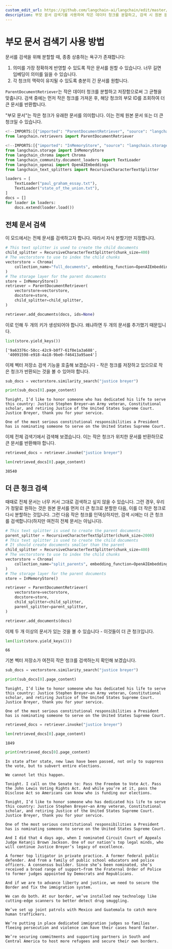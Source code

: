 ```yaml
---
custom_edit_url: https://github.com/langchain-ai/langchain/edit/master/docs/docs/how_to/parent_document_retriever.ipynb
description: 부모 문서 검색기를 사용하여 작은 데이터 청크를 분할하고, 검색 시 원본 문서를 효율적으로 반환하는 방법을 설명합니다.
---
```


# 부모 문서 검색기 사용 방법

문서를 검색을 위해 분할할 때, 종종 상충하는 욕구가 존재합니다:

1. 의미를 가장 정확하게 반영할 수 있도록 작은 문서를 원할 수 있습니다. 너무 길면 임베딩이 의미를 잃을 수 있습니다.
2. 각 청크의 맥락이 유지될 수 있도록 충분히 긴 문서를 원합니다.

`ParentDocumentRetriever`는 작은 데이터 청크를 분할하고 저장함으로써 그 균형을 맞춥니다. 검색 중에는 먼저 작은 청크를 가져온 후, 해당 청크의 부모 ID를 조회하여 더 큰 문서를 반환합니다.

"부모 문서"는 작은 청크가 유래한 문서를 의미합니다. 이는 전체 원본 문서 또는 더 큰 청크일 수 있습니다.

```python
<!--IMPORTS:[{"imported": "ParentDocumentRetriever", "source": "langchain.retrievers", "docs": "https://api.python.langchain.com/en/latest/retrievers/langchain.retrievers.parent_document_retriever.ParentDocumentRetriever.html", "title": "How to use the Parent Document Retriever"}]-->
from langchain.retrievers import ParentDocumentRetriever
```


```python
<!--IMPORTS:[{"imported": "InMemoryStore", "source": "langchain.storage", "docs": "https://api.python.langchain.com/en/latest/stores/langchain_core.stores.InMemoryStore.html", "title": "How to use the Parent Document Retriever"}, {"imported": "Chroma", "source": "langchain_chroma", "docs": "https://api.python.langchain.com/en/latest/vectorstores/langchain_chroma.vectorstores.Chroma.html", "title": "How to use the Parent Document Retriever"}, {"imported": "TextLoader", "source": "langchain_community.document_loaders", "docs": "https://api.python.langchain.com/en/latest/document_loaders/langchain_community.document_loaders.text.TextLoader.html", "title": "How to use the Parent Document Retriever"}, {"imported": "OpenAIEmbeddings", "source": "langchain_openai", "docs": "https://api.python.langchain.com/en/latest/embeddings/langchain_openai.embeddings.base.OpenAIEmbeddings.html", "title": "How to use the Parent Document Retriever"}, {"imported": "RecursiveCharacterTextSplitter", "source": "langchain_text_splitters", "docs": "https://api.python.langchain.com/en/latest/character/langchain_text_splitters.character.RecursiveCharacterTextSplitter.html", "title": "How to use the Parent Document Retriever"}]-->
from langchain.storage import InMemoryStore
from langchain_chroma import Chroma
from langchain_community.document_loaders import TextLoader
from langchain_openai import OpenAIEmbeddings
from langchain_text_splitters import RecursiveCharacterTextSplitter
```


```python
loaders = [
    TextLoader("paul_graham_essay.txt"),
    TextLoader("state_of_the_union.txt"),
]
docs = []
for loader in loaders:
    docs.extend(loader.load())
```


## 전체 문서 검색

이 모드에서는 전체 문서를 검색하고자 합니다. 따라서 자식 분할기만 지정합니다.

```python
# This text splitter is used to create the child documents
child_splitter = RecursiveCharacterTextSplitter(chunk_size=400)
# The vectorstore to use to index the child chunks
vectorstore = Chroma(
    collection_name="full_documents", embedding_function=OpenAIEmbeddings()
)
# The storage layer for the parent documents
store = InMemoryStore()
retriever = ParentDocumentRetriever(
    vectorstore=vectorstore,
    docstore=store,
    child_splitter=child_splitter,
)
```


```python
retriever.add_documents(docs, ids=None)
```


이로 인해 두 개의 키가 생성되어야 합니다. 왜냐하면 두 개의 문서를 추가했기 때문입니다.

```python
list(store.yield_keys())
```


```output
['9a63376c-58cc-42c9-b0f7-61f0e1a3a688',
 '40091598-e918-4a18-9be0-f46413a95ae4']
```


이제 벡터 저장소 검색 기능을 호출해 보겠습니다 - 작은 청크를 저장하고 있으므로 작은 청크가 반환되는 것을 볼 수 있어야 합니다.

```python
sub_docs = vectorstore.similarity_search("justice breyer")
```


```python
print(sub_docs[0].page_content)
```

```output
Tonight, I’d like to honor someone who has dedicated his life to serve this country: Justice Stephen Breyer—an Army veteran, Constitutional scholar, and retiring Justice of the United States Supreme Court. Justice Breyer, thank you for your service. 

One of the most serious constitutional responsibilities a President has is nominating someone to serve on the United States Supreme Court.
```

이제 전체 검색기에서 검색해 보겠습니다. 이는 작은 청크가 위치한 문서를 반환하므로 큰 문서를 반환해야 합니다.

```python
retrieved_docs = retriever.invoke("justice breyer")
```


```python
len(retrieved_docs[0].page_content)
```


```output
38540
```


## 더 큰 청크 검색

때때로 전체 문서는 너무 커서 그대로 검색하고 싶지 않을 수 있습니다. 그런 경우, 우리가 정말로 원하는 것은 원본 문서를 먼저 더 큰 청크로 분할한 다음, 이를 더 작은 청크로 다시 분할하는 것입니다. 그런 다음 작은 청크를 인덱싱하지만, 검색 시에는 더 큰 청크를 검색합니다(하지만 여전히 전체 문서는 아닙니다).

```python
# This text splitter is used to create the parent documents
parent_splitter = RecursiveCharacterTextSplitter(chunk_size=2000)
# This text splitter is used to create the child documents
# It should create documents smaller than the parent
child_splitter = RecursiveCharacterTextSplitter(chunk_size=400)
# The vectorstore to use to index the child chunks
vectorstore = Chroma(
    collection_name="split_parents", embedding_function=OpenAIEmbeddings()
)
# The storage layer for the parent documents
store = InMemoryStore()
```


```python
retriever = ParentDocumentRetriever(
    vectorstore=vectorstore,
    docstore=store,
    child_splitter=child_splitter,
    parent_splitter=parent_splitter,
)
```


```python
retriever.add_documents(docs)
```


이제 두 개 이상의 문서가 있는 것을 볼 수 있습니다 - 이것들이 더 큰 청크입니다.

```python
len(list(store.yield_keys()))
```


```output
66
```


기본 벡터 저장소가 여전히 작은 청크를 검색하는지 확인해 보겠습니다.

```python
sub_docs = vectorstore.similarity_search("justice breyer")
```


```python
print(sub_docs[0].page_content)
```

```output
Tonight, I’d like to honor someone who has dedicated his life to serve this country: Justice Stephen Breyer—an Army veteran, Constitutional scholar, and retiring Justice of the United States Supreme Court. Justice Breyer, thank you for your service. 

One of the most serious constitutional responsibilities a President has is nominating someone to serve on the United States Supreme Court.
```


```python
retrieved_docs = retriever.invoke("justice breyer")
```


```python
len(retrieved_docs[0].page_content)
```


```output
1849
```


```python
print(retrieved_docs[0].page_content)
```

```output
In state after state, new laws have been passed, not only to suppress the vote, but to subvert entire elections. 

We cannot let this happen. 

Tonight. I call on the Senate to: Pass the Freedom to Vote Act. Pass the John Lewis Voting Rights Act. And while you’re at it, pass the Disclose Act so Americans can know who is funding our elections. 

Tonight, I’d like to honor someone who has dedicated his life to serve this country: Justice Stephen Breyer—an Army veteran, Constitutional scholar, and retiring Justice of the United States Supreme Court. Justice Breyer, thank you for your service. 

One of the most serious constitutional responsibilities a President has is nominating someone to serve on the United States Supreme Court. 

And I did that 4 days ago, when I nominated Circuit Court of Appeals Judge Ketanji Brown Jackson. One of our nation’s top legal minds, who will continue Justice Breyer’s legacy of excellence. 

A former top litigator in private practice. A former federal public defender. And from a family of public school educators and police officers. A consensus builder. Since she’s been nominated, she’s received a broad range of support—from the Fraternal Order of Police to former judges appointed by Democrats and Republicans. 

And if we are to advance liberty and justice, we need to secure the Border and fix the immigration system. 

We can do both. At our border, we’ve installed new technology like cutting-edge scanners to better detect drug smuggling.  

We’ve set up joint patrols with Mexico and Guatemala to catch more human traffickers.  

We’re putting in place dedicated immigration judges so families fleeing persecution and violence can have their cases heard faster. 

We’re securing commitments and supporting partners in South and Central America to host more refugees and secure their own borders.
```